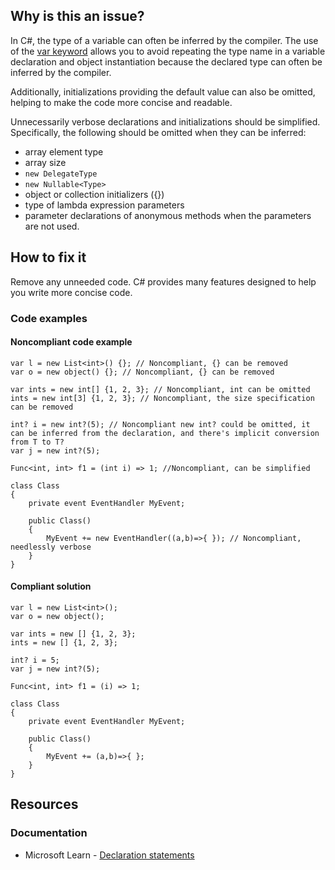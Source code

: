 ## Why is this an issue?

In C#, the type of a variable can often be inferred by the compiler. The use of the [var keyword]([https://learn.microsoft.com/en-us/dotnet/csharp/programming-guide/classes-and-structs/implicitly-typed-local-variables](https://learn.microsoft.com/en-us/dotnet/csharp/programming-guide/classes-and-structs/implicitly-typed-local-variables))
allows you to avoid repeating the type name in a variable declaration and object instantiation because the declared type can often be inferred by the
compiler.

Additionally, initializations providing the default value can also be omitted, helping to make the code more concise and readable.

Unnecessarily verbose declarations and initializations should be simplified. Specifically, the following should be omitted when they can be
inferred:

-  array element type
-  array size
-  `new DelegateType`
-  `new Nullable<Type>`
-  object or collection initializers ({})
-  type of lambda expression parameters
-  parameter declarations of anonymous methods when the parameters are not used.

## How to fix it

Remove any unneeded code. C# provides many features designed to help you write more concise code.

### Code examples

#### Noncompliant code example

    var l = new List<int>() {}; // Noncompliant, {} can be removed
    var o = new object() {}; // Noncompliant, {} can be removed
    
    var ints = new int[] {1, 2, 3}; // Noncompliant, int can be omitted
    ints = new int[3] {1, 2, 3}; // Noncompliant, the size specification can be removed
    
    int? i = new int?(5); // Noncompliant new int? could be omitted, it can be inferred from the declaration, and there's implicit conversion from T to T?
    var j = new int?(5);
    
    Func<int, int> f1 = (int i) => 1; //Noncompliant, can be simplified
    
    class Class
    {
        private event EventHandler MyEvent;
    
        public Class()
        {
            MyEvent += new EventHandler((a,b)=>{ }); // Noncompliant, needlessly verbose
        }
    }

#### Compliant solution

    var l = new List<int>();
    var o = new object();
    
    var ints = new [] {1, 2, 3};
    ints = new [] {1, 2, 3};
    
    int? i = 5;
    var j = new int?(5);
    
    Func<int, int> f1 = (i) => 1;
    
    class Class
    {
        private event EventHandler MyEvent;
    
        public Class()
        {
            MyEvent += (a,b)=>{ };
        }
    }

## Resources

### Documentation

-  Microsoft Learn - [Declaration
  statements](https://learn.microsoft.com/en-us/dotnet/csharp/language-reference/statements/declarations)